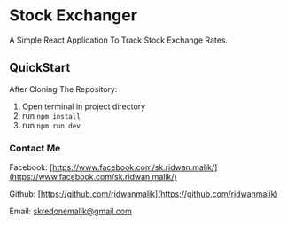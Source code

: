 # Stock Exchanger

A Simple React Application To Track Stock Exchange Rates.

## QuickStart

After Cloning The Repository:

1. Open terminal in project directory
2. run `npm install`
3. run `npm run dev`

### Contact Me

Facebook:
[https://www.facebook.com/sk.ridwan.malik/](https://www.facebook.com/sk.ridwan.malik/)

Github: [https://github.com/ridwanmalik](https://github.com/ridwanmalik)

Email: [skredonemalik@gmail.com](mailto:skredonemalik@gmail.com)
